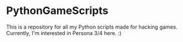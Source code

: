 # PythonGameScripts
This is a repository for all my Python scripts made for hacking games.
Currently, I'm interested in Persona 3/4 here. :)
